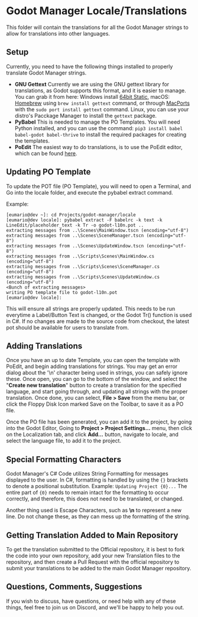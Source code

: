 # Godot Manager Locale/Translations

This folder will contain the translations for all the Godot Manager strings to allow for translations into other languages.

## Setup

Currently, you need to have the following things installed to properly translate Godot Manager strings.

- **GNU Gettext**  Currently we are using the GNU gettext library for translations, as Godot supports this format, and it is easier to manage.  You can grab it from here: Windows install [64bit Static](https://mlocati.github.io/articles/gettext-iconv-windows.html), macOS: [Homebrew](https://brew.sh) using `brew install gettext` command, or through [MacPorts](https://www.macports.org) with the `sudo port install gettext` command.  Linux, you can use your distro's Pacckage Manager to install the `gettext` package.
- **PyBabel** This is needed to manage the PO Templates.  You will need Python installed, and you can use the command: `pip3 install babel babel-godot babel-thrive` to install the required packages for creating the templates.
- **PoEdit** The easiest way to do translations, is to use the PoEdit editor, which can be found [here](https://poedit.net).

## Updating PO Template

To update the POT file (PO Template), you will need to open a Terminal, and Go into the locale folder, and execute the pybabel extract command.

Example:
```
[eumario@dev ~]: cd Projects/godot-manager/locale
[eumario@dev locale]: pybabel extract -F babelrc -k text -k LineEdit/placeholder_text -k Tr -o godot-l10n.pot ..
extracting messages from ..\Scenes\MainWindow.tscn (encoding="utf-8")
extracting messages from ..\Scenes\SceneManager.tscn (encoding="utf-8")
extracting messages from ..\Scenes\UpdateWindow.tscn (encoding="utf-8")
extracting messages from ..\Scripts\Scenes\MainWindow.cs (encoding="utf-8")
extracting messages from ..\Scripts\Scenes\SceneManager.cs (encoding="utf-8")
extracting messages from ..\Scripts\Scenes\UpdateWindow.cs (encoding="utf-8")
<Bunch of extracting messages>
writing PO template file to godot-l10n.pot
[eumario@dev locale]: 
```

This will ensure all strings are properly updated.  This needs to be run everytime a Label/Button Text is changed, or the Godot Tr() function is used in C#.  If no changes are made to the source code from checkout, the latest pot should be available for users to translate from.

## Adding Translations

Once you have an up to date Template, you can open the template with PoEdit, and begin adding translations for strings.  You may get an error dialog about the '\n' character being used in strings, you can safely ignore these.  Once open, you can go to the bottom of the window, and select the "**Create new translation**" button to create a translation for the specified language, and start going through, and updating all strings with the proper translation.  Once done, you can select, **File > Save** from the menu bar, or click the Floppy Disk Icon marked Save on the Toolbar, to save it as a PO file.

Once the PO file has been generated, you can add it to the project, by going into the Godot Editor, Going to **Project > Project Settings...** menu, then click on the Localization tab, and click **Add...** button, navigate to locale, and select the language file, to add it to the project.

## Special Formatting Characters

Godot Manager's C# Code utilizes String Formatting for messages displayed to the user.  In C#, formatting is handled by using the `{}` brackets to denote a positional substitution.  Example: `Updating Project {0}...`  The entire part of `{0}` needs to remain intact for the formatting to occur correctly, and therefore, this does not need to be translated, or changed.

Another thing used is Escape Characters, such as **\n** to represent a new line.  Do not change these, as they can mess up the formatting of the string.

## Getting Translation Added to Main Repository

To get the translation submitted to the Official repository, it is best to fork the code into your own repository, add your new Translation files to the repository, and then create a Pull Request with the official repository to submit your translations to be added to the main Godot Manager repository.

## Questions, Comments, Suggestions

If you wish to discuss, have questions, or need help with any of these things, feel free to join us on Discord, and we'll be happy to help you out.
